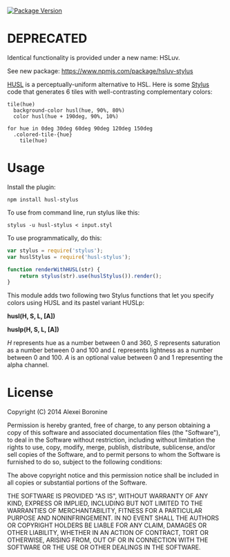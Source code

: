 [![Package Version](https://img.shields.io/npm/v/husl-stylus.svg)](https://www.npmjs.com/package/husl-stylus)

# DEPRECATED

Identical functionality is provided under a new name: HSLuv.

See new package: https://www.npmjs.com/package/hsluv-stylus

[HUSL](http://www.boronine.com/husl/) is a perceptually-uniform alternative to HSL. Here is some [Stylus](http://learnboost.github.io/stylus/) code that generates 6 tiles with well-contrasting complementary colors:

```Stylus
tile(hue)
  background-color husl(hue, 90%, 80%)
  color husl(hue + 190deg, 90%, 10%)

for hue in 0deg 30deg 60deg 90deg 120deg 150deg
  .colored-tile-{hue}
    tile(hue)
```

# Usage

Install the plugin:

```Shell
npm install husl-stylus
```

To use from command line, run stylus like this:

```Shell
stylus -u husl-stylus < input.styl
```

To use programmatically, do this:

```JavaScript
var stylus = require('stylus');
var huslStylus = require('husl-stylus');

function renderWithHUSL(str) {
    return stylus(str).use(huslStylus()).render();
}
```

This module adds two following two Stylus functions that let you specify colors using HUSL and its pastel variant HUSLp:

**husl(H, S, L, [A])**

**huslp(H, S, L, [A])**

*H* represents hue as a number between 0 and 360, *S* represents saturation as a number between 0 and 100 and *L* represents lightness as a number between 0 and 100. *A* is an optional value between 0 and 1 representing the alpha channel.

# License

Copyright (C) 2014 Alexei Boronine

Permission is hereby granted, free of charge, to any person obtaining a copy of this software and associated documentation files (the "Software"), to deal in the Software without restriction, including without limitation the rights to use, copy, modify, merge, publish, distribute, sublicense, and/or sell copies of the Software, and to permit persons to whom the Software is furnished to do so, subject to the following conditions:

The above copyright notice and this permission notice shall be included in all copies or substantial portions of the Software.

THE SOFTWARE IS PROVIDED "AS IS", WITHOUT WARRANTY OF ANY KIND, EXPRESS OR IMPLIED, INCLUDING BUT NOT LIMITED TO THE WARRANTIES OF MERCHANTABILITY, FITNESS FOR A PARTICULAR PURPOSE AND NONINFRINGEMENT. IN NO EVENT SHALL THE AUTHORS OR COPYRIGHT HOLDERS BE LIABLE FOR ANY CLAIM, DAMAGES OR OTHER LIABILITY, WHETHER IN AN ACTION OF CONTRACT, TORT OR OTHERWISE, ARISING FROM, OUT OF OR IN CONNECTION WITH THE SOFTWARE OR THE USE OR OTHER DEALINGS IN THE SOFTWARE.
